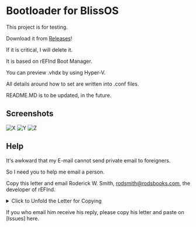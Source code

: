 # Bootloader for BlissOS
This project is for testing.

Download it from [Releases](https://github.com/1457384613gh/Bootloader-for-BlissOS/releases)!

If it is critical, I will delete it.

It is based on rEFInd Boot Manager.

You can preview .vhdx by using Hyper-V.

All details around how to set are written into .conf files.

README.MD is to be updated, in the future.

## Screenshots
![X](https://user-images.githubusercontent.com/69227436/213864596-c4c46d58-f94e-4380-a25c-eb22abac05fc.png)
![Y](https://user-images.githubusercontent.com/69227436/213864597-fa814127-2353-4580-85fa-b131bd7c70e4.png)
![Z](https://user-images.githubusercontent.com/69227436/213864598-cffdbdc1-dd01-4a4d-baa4-420d5c6f0ede.png)


## Help
It's awkward that my E-mail cannot send private email to foreigners.

So I need you to help me email a person.

Copy this letter and email Roderick W. Smith, rodsmith@rodsbooks.com, the developer of rEFInd.
<details>
  <summary>Click to Unfold the Letter for Copying</summary>
  
Dear Roderick W. Smith,

---- I am a user, who loves to use rEFInd Boot Manager. I'm writing to give some issues.
  
---- First and foremost, there should be an [EFI Video Driver] for rEFInd to support more resolutions. The UEFI resolution around Ironlake GPU is 1024x768 or lower. If the resolution of screen is 1366x768, the graphic interface will be stretched horizontally. There is a [CsmVideoDXE_x64.efi] prepared for Clover to set resolution of Clover as same as that of screen; There is a function called [ForceResolution] prepared for OpenCore to force to set resolution of OpenCore as same as that of screen; There are [renderer_direct_gop], [provide_console_gop] and so on prepared for RefindPlus to set resolution of RefindPlus as same as that of screen. If there is nothing around that prepared for rEFInd, it will come from behind.
  
---- Secondly, there should be more operations of touch. it is nice that rEFInd support touch. However, if to unfold submenuentry, we should press [F2], [Insert] or [Tab]. If someone uses a Pad based on x86_64 without OTG keyboard, he cannot unfold submenuentry to select. If only long to press a big-icon to unfold its submenuentry! Additionally, the submenuentry is too small to touch to click. If only a submenuentry is a small-icon beneath the big-icon to touch to click!
  
---- Thirdly, there should be a function of [progress bar] for rEFInd. It is around 10 seconds between our clicking and booting self-set entry. It is blank during the [around 10 seconds]. If only there is a progress bar beneath with a .png logo or .gif bootanimation above!
  
---- Last but not least, the most ambitious capable considerate devoted dependable enthusiastic friendly generous gentle intelligent responsible person on the earth is Roderick W. Smith, undoubtedly. We are very anxious to kiss you, with lipstick stuck to your face, as an encouragement. Please update the lovely rEFInd to support more.
  
---- I will appreciate it if you can give a reply.
  
------------------------------------------------------------------------------------------- Sincerely yours,

----------------------------------------------------------------------------------------------- Users
</details>

If you who email him receive his reply, please copy his letter and paste on [Issues] here.
